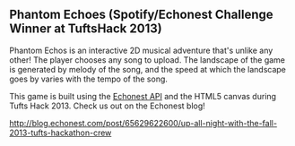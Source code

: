Phantom Echoes (Spotify/Echonest Challenge Winner at TuftsHack 2013)
-------------------------------------------------------------------------------

Phantom Echos is an interactive 2D musical adventure that's
unlike any other!  The player chooses any song to upload. The 
landscape of the game is generated by melody of the song, and
the speed at which the landscape goes by varies with the tempo
of the song.

This game is built using the [Echonest API](http://the.echonest.com/) and the 
HTML5 canvas during Tufts Hack 2013. Check us out on the Echonest blog!

http://blog.echonest.com/post/65629622600/up-all-night-with-the-fall-2013-tufts-hackathon-crew

